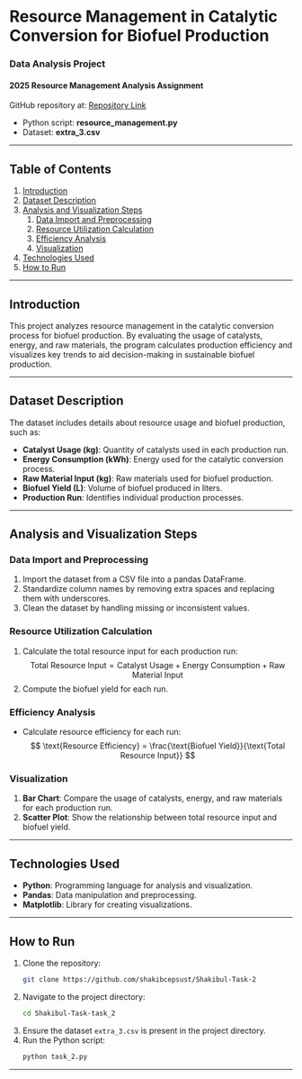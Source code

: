 
# Resource Management in Catalytic Conversion for Biofuel Production

### Data Analysis Project
#### 2025 Resource Management Analysis Assignment

GitHub repository at:
[Repository Link](https://github.com/your-username/resource-management-biofuel.git)

- Python script: **resource_management.py**
- Dataset: **extra_3.csv**

---

## Table of Contents
1. [Introduction](#introduction)
2. [Dataset Description](#dataset-description)
3. [Analysis and Visualization Steps](#analysis-and-visualization-steps)
    1. [Data Import and Preprocessing](#data-import-and-preprocessing)
    2. [Resource Utilization Calculation](#resource-utilization-calculation)
    3. [Efficiency Analysis](#efficiency-analysis)
    4. [Visualization](#visualization)
4. [Technologies Used](#technologies-used)
5. [How to Run](#how-to-run)

---

## Introduction
This project analyzes resource management in the catalytic conversion process for biofuel production. By evaluating the usage of catalysts, energy, and raw materials, the program calculates production efficiency and visualizes key trends to aid decision-making in sustainable biofuel production.

---

## Dataset Description
The dataset includes details about resource usage and biofuel production, such as:
- **Catalyst Usage (kg)**: Quantity of catalysts used in each production run.
- **Energy Consumption (kWh)**: Energy used for the catalytic conversion process.
- **Raw Material Input (kg)**: Raw materials used for biofuel production.
- **Biofuel Yield (L)**: Volume of biofuel produced in liters.
- **Production Run**: Identifies individual production processes.

---

## Analysis and Visualization Steps

### Data Import and Preprocessing
1. Import the dataset from a CSV file into a pandas DataFrame.
2. Standardize column names by removing extra spaces and replacing them with underscores.
3. Clean the dataset by handling missing or inconsistent values.

### Resource Utilization Calculation
1. Calculate the total resource input for each production run:
   $$
   \text{Total Resource Input} = \text{Catalyst Usage} + \text{Energy Consumption} + \text{Raw Material Input}
   $$
2. Compute the biofuel yield for each run.

### Efficiency Analysis
- Calculate resource efficiency for each run:
  $$
  \text{Resource Efficiency} = \frac{\text{Biofuel Yield}}{\text{Total Resource Input}}
  $$

### Visualization
1. **Bar Chart**: Compare the usage of catalysts, energy, and raw materials for each production run.
2. **Scatter Plot**: Show the relationship between total resource input and biofuel yield.

---

## Technologies Used
- **Python**: Programming language for analysis and visualization.
- **Pandas**: Data manipulation and preprocessing.
- **Matplotlib**: Library for creating visualizations.

---

## How to Run
1. Clone the repository:
   ```bash
   git clone https://github.com/shakibcepsust/Shakibul-Task-2
   ```
2. Navigate to the project directory:
   ```bash
   cd Shakibul-Task-task_2
   ```
3. Ensure the dataset `extra_3.csv` is present in the project directory.
4. Run the Python script:
   ```bash
   python task_2.py
   ```

---